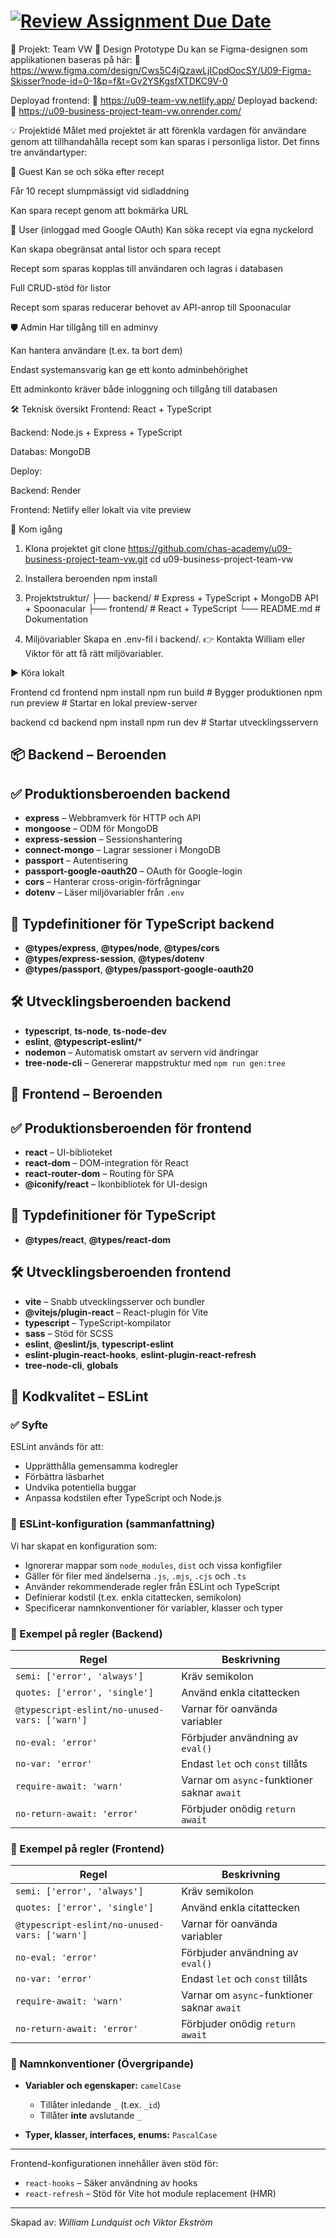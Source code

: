 # [![Review Assignment Due Date](https://classroom.github.com/assets/deadline-readme-button-22041afd0340ce965d47ae6ef1cefeee28c7c493a6346c4f15d667ab976d596c.svg)](https://classroom.github.com/a/N68_urbh)

📘 Projekt: Team VW
🎨 Design Prototype
Du kan se Figma-designen som applikationen baseras på här:
🔗 <https://www.figma.com/design/Cws5C4jQzawLjICpdOocSY/U09-Figma-Skisser?node-id=0-1&p=f&t=Gv2YSKgsfXTDKC9V-0>

Deployad frontend:
🔗 <https://u09-team-vw.netlify.app/>
Deployad backend:
🔗 <https://u09-business-project-team-vw.onrender.com/>

💡 Projektidé
Målet med projektet är att förenkla vardagen för användare genom att tillhandahålla recept som kan sparas i personliga listor. Det finns tre användartyper:

👤 Guest
Kan se och söka efter recept

Får 10 recept slumpmässigt vid sidladdning

Kan spara recept genom att bokmärka URL

👥 User (inloggad med Google OAuth)
Kan söka recept via egna nyckelord

Kan skapa obegränsat antal listor och spara recept

Recept som sparas kopplas till användaren och lagras i databasen

Full CRUD-stöd för listor

Recept som sparas reducerar behovet av API-anrop till Spoonacular

🛡️ Admin
Har tillgång till en adminvy

Kan hantera användare (t.ex. ta bort dem)

Endast systemansvarig kan ge ett konto adminbehörighet

Ett adminkonto kräver både inloggning och tillgång till databasen

🛠️ Teknisk översikt
Frontend: React + TypeScript

Backend: Node.js + Express + TypeScript

Databas: MongoDB

Deploy:

Backend: Render

Frontend: Netlify eller lokalt via vite preview

🚀 Kom igång

1. Klona projektet
    git clone <https://github.com/chas-academy/u09-business-project-team-vw.git>
    cd u09-business-project-team-vw

2. Installera beroenden
   npm install

3. Projektstruktur/
    ├── backend/          # Express + TypeScript + MongoDB API + Spoonacular
    ├── frontend/         # React + TypeScript
    └── README.md         # Dokumentation

4. Miljövariabler
    Skapa en .env-fil i backend/.
    👉 Kontakta William eller Viktor för att få rätt miljövariabler.

▶️ Köra lokalt

Frontend
    cd frontend
    npm install
    npm run build      # Bygger produktionen
    npm run preview    # Startar en lokal preview-server

backend
    cd backend
    npm install
    npm run dev        # Startar utvecklingsservern

## 📦 Backend – Beroenden

## ✅ Produktionsberoenden backend

- **express** – Webbramverk för HTTP och API
- **mongoose** – ODM för MongoDB
- **express-session** – Sessionshantering
- **connect-mongo** – Lagrar sessioner i MongoDB
- **passport** – Autentisering
- **passport-google-oauth20** – OAuth för Google-login
- **cors** – Hanterar cross-origin-förfrågningar
- **dotenv** – Läser miljövariabler från `.env`

## 🧾 Typdefinitioner för TypeScript backend

- **@types/express**, **@types/node**, **@types/cors**
- **@types/express-session**, **@types/dotenv**
- **@types/passport**, **@types/passport-google-oauth20**

## 🛠️ Utvecklingsberoenden backend

- **typescript**, **ts-node**, **ts-node-dev**
- **eslint**, **@typescript-eslint/***
- **nodemon** – Automatisk omstart av servern vid ändringar
- **tree-node-cli** – Genererar mappstruktur med `npm run gen:tree`

## 🎨 Frontend – Beroenden

## ✅ Produktionsberoenden för frontend

- **react** – UI-biblioteket
- **react-dom** – DOM-integration för React
- **react-router-dom** – Routing för SPA
- **@iconify/react** – Ikonbibliotek för UI-design

## 🧾 Typdefinitioner för TypeScript

- **@types/react**, **@types/react-dom**

## 🛠️ Utvecklingsberoenden frontend

- **vite** – Snabb utvecklingsserver och bundler
- **@vitejs/plugin-react** – React-plugin för Vite
- **typescript** – TypeScript-kompilator
- **sass** – Stöd för SCSS
- **eslint**, **@eslint/js**, **typescript-eslint**
- **eslint-plugin-react-hooks**, **eslint-plugin-react-refresh**
- **tree-node-cli**, **globals**

## 🧪 Kodkvalitet – ESLint

### ✅ Syfte

ESLint används för att:

- Upprätthålla gemensamma kodregler
- Förbättra läsbarhet
- Undvika potentiella buggar
- Anpassa kodstilen efter TypeScript och Node.js

### 🔧 ESLint-konfiguration (sammanfattning)

Vi har skapat en konfiguration som:

- Ignorerar mappar som `node_modules`, `dist` och vissa konfigfiler
- Gäller för filer med ändelserna `.js`, `.mjs`, `.cjs` och `.ts`
- Använder rekommenderade regler från ESLint och TypeScript
- Definierar kodstil (t.ex. enkla citattecken, semikolon)
- Specificerar namnkonventioner för variabler, klasser och typer

### 📜 Exempel på regler (Backend)

| Regel                                       | Beskrivning                                 |
|--------------------------------------------|---------------------------------------------|
| `semi: ['error', 'always']`                | Kräv semikolon                              |
| `quotes: ['error', 'single']`              | Använd enkla citattecken                    |
| `@typescript-eslint/no-unused-vars: ['warn']` | Varnar för oanvända variabler           |
| `no-eval: 'error'`                         | Förbjuder användning av `eval()`            |
| `no-var: 'error'`                          | Endast `let` och `const` tillåts            |
| `require-await: 'warn'`                    | Varnar om `async`-funktioner saknar `await` |
| `no-return-await: 'error'`                 | Förbjuder onödig `return await`             |

### 📜 Exempel på regler (Frontend)

| Regel                                       | Beskrivning                                 |
|--------------------------------------------|---------------------------------------------|
| `semi: ['error', 'always']`                | Kräv semikolon                              |
| `quotes: ['error', 'single']`              | Använd enkla citattecken                    |
| `@typescript-eslint/no-unused-vars: ['warn']` | Varnar för oanvända variabler           |
| `no-eval: 'error'`                         | Förbjuder användning av `eval()`            |
| `no-var: 'error'`                          | Endast `let` och `const` tillåts            |
| `require-await: 'warn'`                    | Varnar om `async`-funktioner saknar `await` |
| `no-return-await: 'error'`                 | Förbjuder onödig `return await`             |

### 📐 Namnkonventioner (Övergripande)

- **Variabler och egenskaper:** `camelCase`  
  - Tillåter inledande `_` (t.ex. `_id`)  
  - Tillåter **inte** avslutande `_`

- **Typer, klasser, interfaces, enums:** `PascalCase`

---

Frontend-konfigurationen innehåller även stöd för:

- `react-hooks` – Säker användning av hooks
- `react-refresh` – Stöd för Vite hot module replacement (HMR)

---
Skapad av: *William Lundquist och Viktor Ekström*
